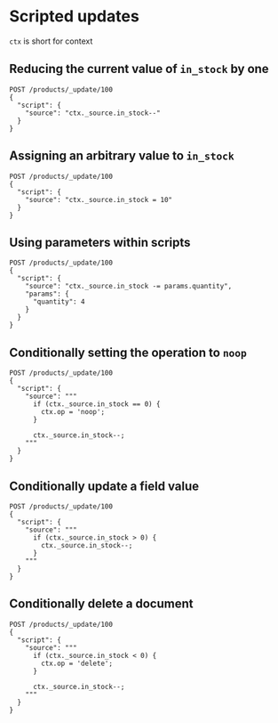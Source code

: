 # Scripted updates

`ctx` is short for context

## Reducing the current value of `in_stock` by one

```
POST /products/_update/100
{
  "script": {
    "source": "ctx._source.in_stock--"
  }
}
```

## Assigning an arbitrary value to `in_stock`

```
POST /products/_update/100
{
  "script": {
    "source": "ctx._source.in_stock = 10"
  }
}
```

## Using parameters within scripts

```
POST /products/_update/100
{
  "script": {
    "source": "ctx._source.in_stock -= params.quantity",
    "params": {
      "quantity": 4
    }
  }
}
```

## Conditionally setting the operation to `noop`

```
POST /products/_update/100
{
  "script": {
    "source": """
      if (ctx._source.in_stock == 0) {
        ctx.op = 'noop';
      }
      
      ctx._source.in_stock--;
    """
  }
}
```

## Conditionally update a field value

```
POST /products/_update/100
{
  "script": {
    "source": """
      if (ctx._source.in_stock > 0) {
        ctx._source.in_stock--;
      }
    """
  }
}
```

## Conditionally delete a document

```
POST /products/_update/100
{
  "script": {
    "source": """
      if (ctx._source.in_stock < 0) {
        ctx.op = 'delete';
      }
      
      ctx._source.in_stock--;
    """
  }
}
```